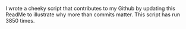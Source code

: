 I wrote a cheeky script that contributes to my Github by updating this ReadMe to illustrate why more than commits matter. This script has run 3850 times.